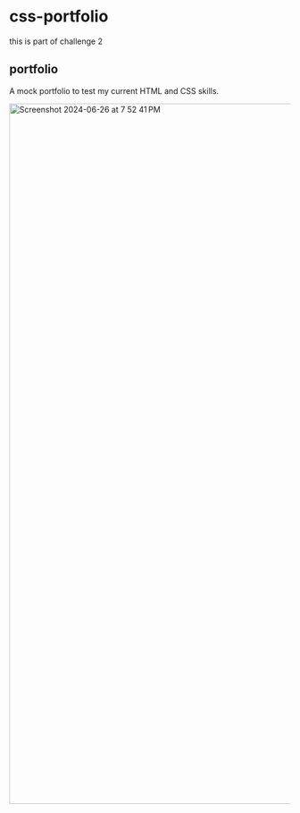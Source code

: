 # css-portfolio
this is part of challenge 2

## portfolio
A mock portfolio to test my current HTML and CSS skills.

<img width="1253" alt="Screenshot 2024-06-26 at 7 52 41 PM" src="https://github.com/kalisurf3r/css-portfolio/assets/135048388/89451cd6-2998-483f-8ff1-14408797356b">


